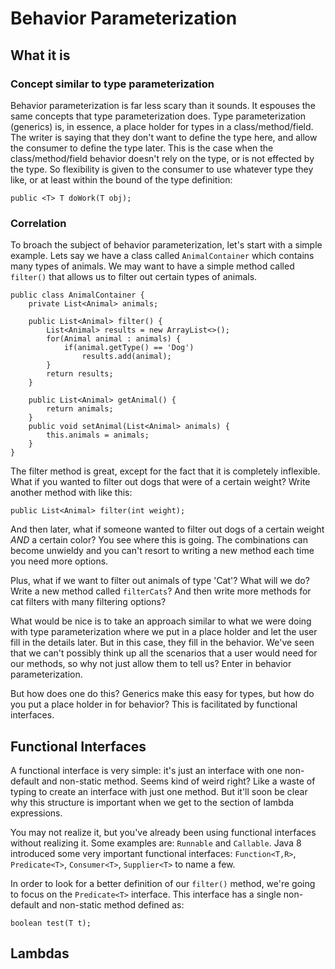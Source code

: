 # Behavior Parameterization

## What it is

### Concept similar to type parameterization

Behavior parameterization is far less scary than it sounds. It espouses the same concepts that type parameterization does. Type parameterization (generics) is, in essence, a place holder for types in a class/method/field. The writer is saying that they don't want to define the type here, and allow the consumer to define the type later. This is the case when the class/method/field behavior doesn't rely on the type, or is not effected by the type. So flexibility is given to the consumer to use whatever type they like, or at least within the bound of the type definition:

```
public <T> T doWork(T obj);
```

### Correlation

To broach the subject of behavior parameterization, let's start with a simple example. Lets say we have a class called `AnimalContainer` which contains many types of animals. We may want to have a simple method called `filter()` that allows us to filter out certain types of animals.

```
public class AnimalContainer {
    private List<Animal> animals;

    public List<Animal> filter() {
        List<Animal> results = new ArrayList<>();
        for(Animal animal : animals) {
            if(animal.getType() == 'Dog')
                results.add(animal);
        }
        return results;
    }

    public List<Animal> getAnimal() {
        return animals;
    }
    public void setAnimal(List<Animal> animals) {
        this.animals = animals;
    }
}
```

The filter method is great, except for the fact that it is completely inflexible.  What if you wanted to filter out dogs that were of a certain weight? Write another method with like this:

```
public List<Animal> filter(int weight);
```

And then later, what if someone wanted to filter out dogs of a certain weight *AND* a certain color? You see where this is going. The combinations can become unwieldy and you can't resort to writing a new method each time you need more options.

Plus, what if we want to filter out animals of type 'Cat'? What will we do? Write a new method called `filterCats`? And then write more methods for cat filters with many filtering options?

What would be nice is to take an approach similar to what we were doing with type parameterization where we put in a place holder and let the user fill in the details later. But in this case, they fill in the behavior. We've seen that we can't possibly think up all the scenarios that a user would need for our methods, so why not just allow them to tell us? Enter in behavior parameterization. 

But how does one do this? Generics make this easy for types, but how do you put a place holder in for behavior? This is facilitated by functional interfaces. 

## Functional Interfaces

A functional interface is very simple: it's just an interface with one non-default and non-static method. Seems kind of weird right? Like a waste of typing to create an interface with just one method. But it'll soon be clear why this structure is important when we get to the section of lambda expressions. 

You may not realize it, but you've already been using functional interfaces without realizing it. Some examples are: `Runnable` and `Callable`. Java 8 introduced some very important functional interfaces: `Function<T,R>`, `Predicate<T>`, `Consumer<T>`, `Supplier<T>` to name a few.

In order to look for a better definition of our `filter()` method, we're going to focus on the `Predicate<T>` interface. This interface has a single non-default and non-static method defined as: 

`boolean test(T t);`

## Lambdas

## 